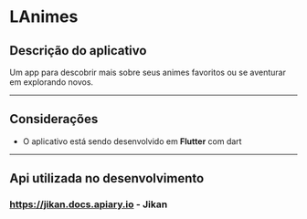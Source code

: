 # LAnimes
  ## Descrição do aplicativo

  Um app para descobrir mais sobre seus animes favoritos ou se aventurar em explorando novos.

  ***

  ## Considerações

  - O aplicativo está sendo desenvolvido em <strong>Flutter</strong> com dart
 
  ***

  ## Api utilizada no desenvolvimento

  ### https://jikan.docs.apiary.io - <strong>Jikan</strog>